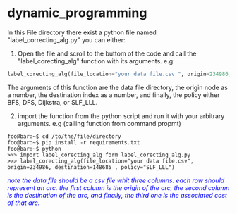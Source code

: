 # dynamic_programming
In this File directory there exist a python file named "label_correcting_alg.py" you can either:  
1. Open the file and scroll to the buttom of the code and call the "label_corecting_alg" function with its arguments. e.g: 

```python
label_corecting_alg(file_location="your data file.csv ", origin=234986, destination=148685 , policy="SLF_LLL")
```

The arguments of this function are the data file directory, the origin node as a number, the destination index as a number, and finally, the policy either BFS, DFS, Dijkstra, or SLF_LLL.  

2. import the function from the python script and run it with your arbitrary arguments. e.g (calling function from command propmt)

```console
foo@bar:~$ cd /to/the/file/directory
foo@bar:~$ pip install -r requirements.txt
foo@bar:~$ python 
>>> import label_corecting_alg form label_corecting_alg.py 
>>> label_corecting_alg(file_location="your data file.csv", origin=234986, destination=148685 , policy="SLF_LLL")
```

<em style="color:blue"> note the data file should be a csv file whit three columns. each row should represent an arc. the first column is the origin of the arc, the second column is the destination of the arc, and finally, the third one is the associated cost of that arc. </em>
